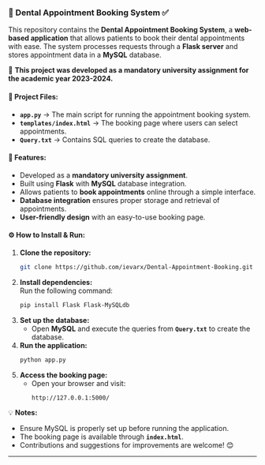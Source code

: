 ### **📌 Dental Appointment Booking System ✅**  

This repository contains the **Dental Appointment Booking System**, a **web-based application** that allows patients to book their dental appointments with ease. The system processes requests through a **Flask server** and stores appointment data in a **MySQL** database.  

📌 **This project was developed as a mandatory university assignment for the academic year 2023-2024.**  

#### **📂 Project Files:**  
- **`app.py`** → The main script for running the appointment booking system.  
- **`templates/index.html`** → The booking page where users can select appointments.  
- **`Query.txt`** → Contains SQL queries to create the database.  

#### **🚀 Features:**  
- Developed as a **mandatory university assignment**.  
- Built using **Flask** with **MySQL** database integration.  
- Allows patients to **book appointments** online through a simple interface.  
- **Database integration** ensures proper storage and retrieval of appointments.  
- **User-friendly design** with an easy-to-use booking page.  

#### **⚙️ How to Install & Run:**  
1. **Clone the repository:**  
   ```bash
   git clone https://github.com/ievarx/Dental-Appointment-Booking.git
   ```  
2. **Install dependencies:**  
   Run the following command:  
   ```bash
   pip install Flask Flask-MySQLdb  
   ```  
3. **Set up the database:**  
   - Open **MySQL** and execute the queries from **`Query.txt`** to create the database.  
4. **Run the application:**  
   ```bash
   python app.py  
   ```  
5. **Access the booking page:**  
   - Open your browser and visit:  
     ```
     http://127.0.0.1:5000/
     ```  

💡 **Notes:**  
- Ensure MySQL is properly set up before running the application.  
- The booking page is available through **`index.html`**.  
- Contributions and suggestions for improvements are welcome! 😊  

---  
